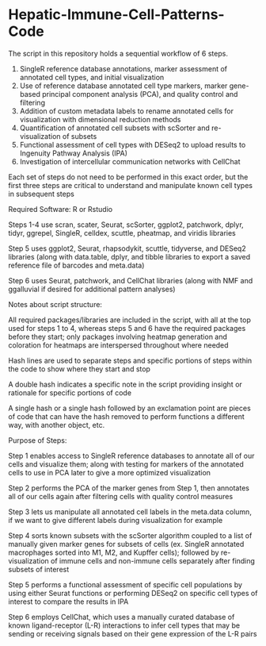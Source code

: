 # Hepatic-Immune-Cell-Patterns-Code
The script in this repository holds a sequential workflow of 6 steps.

1. SingleR reference database annotations, marker assessment of annotated cell types, and initial visualization
2. Use of reference database annotated cell type markers, marker gene-based principal component analysis (PCA), and quality control and filtering
3. Addition of custom metadata labels to rename annotated cells for visualization with dimensional reduction methods
4. Quantification of annotated cell subsets with scSorter and re-visualization of subsets
5. Functional assessment of cell types with DESeq2 to upload results to Ingenuity Pathway Analysis (IPA)
6. Investigation of intercellular communication networks with CellChat

Each set of steps do not need to be performed in this exact order, but the first three steps are critical to understand and manipulate known cell types in subsequent steps

Required Software: R or Rstudio 

Steps 1-4 use scran, scater, Seurat, scSorter, ggplot2, patchwork, dplyr, tidyr, ggrepel, SingleR, celldex, scuttle, pheatmap, and viridis libraries

Step 5 uses ggplot2, Seurat, rhapsodykit, scuttle, tidyverse, and DESeq2 libraries (along with data.table, dplyr, and tibble libraries to export a saved reference file of barcodes and meta.data)

Step 6 uses Seurat, patchwork, and CellChat libraries (along with NMF and ggalluvial if desired for additional pattern analyses)

Notes about script structure:

All required packages/libraries are included in the script, with all at the top used for steps 1 to 4, whereas steps 5 and 6 have the required packages before they start; only packages involving heatmap generation and coloration for heatmaps are interspersed throughout where needed

Hash lines are used to separate steps and specific portions of steps within the code to show where they start and stop

A double hash indicates a specific note in the script providing insight or rationale for specific portions of code

A single hash or a single hash followed by an exclamation point are pieces of code that can have the hash removed to perform functions a different way, with another object, etc.

Purpose of Steps:

Step 1 enables access to SingleR reference databases to annotate all of our cells and visualize them; along with testing for markers of the annotated cells to use in PCA later to give a more optimized visualization

Step 2 performs the PCA of the marker genes from Step 1, then annotates all of our cells again after filtering cells with quality control measures

Step 3 lets us manipulate all annotated cell labels in the meta.data column, if we want to give different labels during visualization for example

Step 4 sorts known subsets with the scSorter algorithm coupled to a list of manually given marker genes for subsets of cells (ex. SingleR annotated macrophages sorted into M1, M2, and Kupffer cells); followed by re-visualization of immune cells and non-immune cells separately after finding subsets of interest

Step 5 performs a functional assessment of specific cell populations by using either Seurat functions or performing DESeq2 on specific cell types of interest to compare the results in IPA

Step 6 employs CellChat, which uses a manually curated database of known ligand-receptor (L-R) interactions to infer cell types that may be sending or receiving signals based on their gene expression of the L-R pairs
